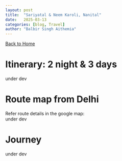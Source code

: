 ```yaml
---
layout: post
title:  "Sariyatal & Neem Karoli, Nanital"
date:   2025-03-13
categories: [blog, Travel]
author: "Balbir Singh Aithemia"
---
```

[Back to Home](https://bsgh1107.github.io/)  


# **Itinerary: 2 night & 3 days**
 under dev
 
# **Route map from Delhi** 

Refer route details in the google map:  
under dev



# **Journey**
under dev



[jekyll-docs]: https://jekyllrb.com/docs/home
[jekyll-gh]:   https://github.com/jekyll/jekyll
[jekyll-talk]: https://talk.jekyllrb.com/

